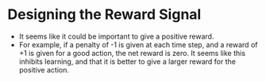 # Designing the Reward Signal

- It seems like it could be important to give a positive reward.
- For example, if a penalty of -1 is given at each time step, and a reward of +1 is given for a good action,
  the net reward is zero. It seems like this inhibits learning, and that it is better to give a larger reward for the positive action.